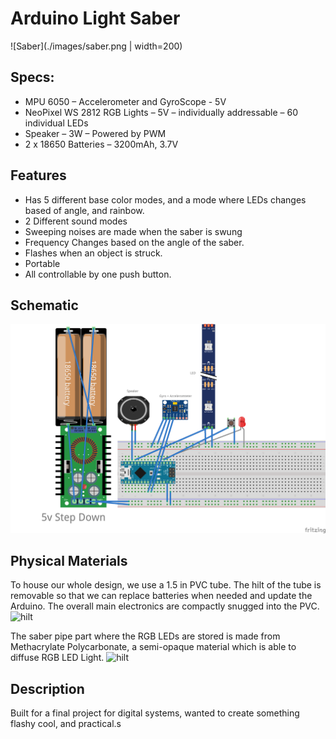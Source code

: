 # Arduino Light Saber

![Saber](./images/saber.png | width=200)

## Specs:

- MPU 6050 – Accelerometer and GyroScope - 5V
- NeoPixel WS 2812 RGB Lights – 5V – individually addressable – 60 individual LEDs
- Speaker – 3W – Powered by PWM
- 2 x 18650 Batteries – 3200mAh, 3.7V

## Features

- Has 5 different base color modes, and a mode where
  LEDs changes based of angle, and rainbow.
- 2 Different sound modes
- Sweeping noises are made when the saber is swung
- Frequency Changes based on the angle of the saber.
- Flashes when an object is struck.
- Portable
- All controllable by one push button.

## Schematic

![Schematic](./schematic.png)

## Physical Materials

To house our whole design, we use a 1.5 in PVC tube. The hilt of the tube is removable so that we can replace batteries when needed and update the Arduino. The overall main electronics are compactly snugged into the PVC.
![hilt](./images/electronics.png)

The saber pipe part where the RGB LEDs are stored is made from Methacrylate Polycarbonate, a semi-opaque material which is able to diffuse RGB LED Light.
![hilt](./images/tube.png)

## Description

Built for a final project for digital systems, wanted to create something flashy cool, and practical.s
